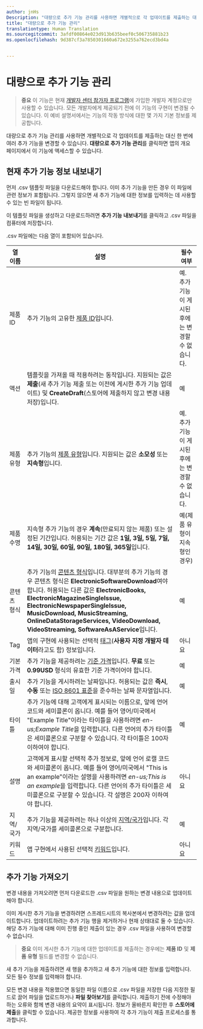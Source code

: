 ```yaml
---
author: jnHs
Description: "대량으로 추가 기능 관리를 사용하면 개별적으로 각 업데이트를 제출하는 대신 한 번에 여러 추가 기능을 변경할 수 있습니다."
title: "대량으로 추가 기능 관리"
translationtype: Human Translation
ms.sourcegitcommit: 3afdf00864e023d913b635beef0c506735881b23
ms.openlocfilehash: 9d387cf3a7850301660a672e3255a762ecd3bd4a


---
```


# 대량으로 추가 기능 관리

> **중요** 이 기능은 현재 [개발자 센터 참가자 프로그램](dev-center-insider-program.md)에 가입한 개발자 계정으로만 사용할 수 있습니다. 모든 개발자에게 제공되기 전에 이 기능의 구현이 변경될 수 있습니다. 이 예비 설명서에서는 기능의 작동 방식에 대한 몇 가지 기본 정보를 제공합니다.

대량으로 추가 기능 관리를 사용하면 개별적으로 각 업데이트를 제출하는 대신 한 번에 여러 추가 기능을 변경할 수 있습니다. **대량으로 추가 기능 관리**를 클릭하면 앱의 개요 페이지에서 이 기능에 액세스할 수 있습니다.

## 현재 추가 기능 정보 내보내기

먼저 .csv 템플릿 파일을 다운로드해야 합니다. 이미 추가 기능을 만든 경우 이 파일에 관련 정보가 포함됩니다. 그렇지 않으면 새 추가 기능에 대한 정보를 입력하는 데 사용할 수 있는 빈 파일이 됩니다.

이 템플릿 파일을 생성하고 다운로드하려면 **추가 기능 내보내기**를 클릭하고 .csv 파일을 컴퓨터에 저장합니다.

.csv 파일에는 다음 열이 포함되어 있습니다. 

| 열 이름               | 설명                            | 필수 여부      |
|---------------------------|----------------------------------|----------------------|
| 제품 ID    |  추가 기능의 고유한 [제품 ID](set-your-add-on-product-id.md#product-id)입니다.  | 예. 추가 기능이 게시된 후에는 변경할 수 없습니다. |
| 액션 |템플릿을 가져올 때 적용하려는 동작입니다. 지원되는 값은 **제출**(새 추가 기능 제출 또는 이전에 게시한 추가 기능 업데이트) 및 **CreateDraft**(스토어에 제출하지 않고 변경 내용 저장)입니다. |  예 |
| 제품 유형  | 추가 기능의 [제품 유형](set-your-add-on-product-id.md#product-type)입니다. 지원되는 값은 **소모성** 또는 **지속형**입니다. |   예. 추가 기능이 게시된 후에는 변경할 수 없습니다. |
| 제품 수명  | 지속형 추가 기능의 경우 **계속**(만료되지 않는 제품) 또는 설정된 기간입니다. 허용되는 기간 값은 **1일, 3일, 5일, 7일, 14일, 30일, 60일, 90일, 180일, 365일**입니다.    | 예(제품 유형이 지속형인 경우) |
| 콘텐츠 형식  | 추가 기능의 [콘텐츠 형식](enter-add-on-properties.md#content-type)입니다. 대부분의 추가 기능의 경우 콘텐츠 형식은 **ElectronicSoftwareDownload**여야 합니다. 허용되는 다른 값은 **ElectronicBooks, ElectronicMagazineSingleIssue, ElectronicNewspaperSingleIssue, MusicDownload, MusicStreaming, OnlineDataStorageServices, VideoDownload, VideoStreaming, SoftwareAsAService**입니다. |    예 |
| Tag   | 앱의 구현에 사용되는 선택적 [태그](enter-add-on-properties.md#custom-developer-data)(**사용자 지정 개발자 데이터**라고도 함) 정보입니다. | 아니요 |
| 기본 가격    | 추가 기능을 제공하려는 [기준 가격](set-add-on-pricing-and-availability.md#base-price)입니다. **무료** 또는 **0.99USD** 형식의 유효한 기준 가격이어야 합니다. | 예 |
| 출시일  | 추가 기능을 게시하려는 날짜입니다. 허용되는 값은 **즉시**, **수동** 또는 [ISO 8601 표준](http://go.microsoft.com/fwlink/p/?LinkId=817237)을 준수하는 날짜 문자열입니다. | 예 |
| 타이틀    | 추가 기능에 대해 고객에게 표시되는 이름으로, 앞에 언어 코드와 세미콜론이 옵니다. 예를 들어 영어/미국에서 "Example Title"이라는 타이틀을 사용하려면 *en-us;Example Title*을 입력합니다. 다른 언어의 추가 타이틀은 세미콜론으로 구분할 수 있습니다. 각 타이틀은 100자 이하여야 합니다.  | 예 |
|설명   | 고객에게 표시할 선택적 추가 정보로, 앞에 언어 로캘 코드와 세미콜론이 옵니다. 예를 들어 영어/미국에서 "This is an example"이라는 설명을 사용하려면 *en-us;This is an example*을 입력합니다. 다른 언어의 추가 타이틀은 세미콜론으로 구분할 수 있습니다. 각 설명은 200자 이하여야 합니다.    | 아니요 |
| 지역/국가 | 추가 기능을 제공하려는 하나 이상의 [지역/국가](define-pricing-and-market-selection.md#windows-store-consumer-markets)입니다. 각 지역/국가를 세미콜론으로 구분합니다. |  예 |
|키워드 | 앱 구현에서 사용된 선택적 [키워드](enter-add-on-properties.md#keywords)입니다. | 아니요 |

## 추가 기능 가져오기

변경 내용을 가져오려면 먼저 다운로드한 .csv 파일을 원하는 변경 내용으로 업데이트해야 합니다.

이미 게시한 추가 기능을 변경하려면 스프레드시트의 복사본에서 변경하려는 값을 업데이트합니다. 업데이트하려는 추가 기능 행을 제거하거나 현재 상태대로 둘 수 있습니다. 해당 추가 기능에 대해 이미 진행 중인 제출이 있는 경우 .csv 파일을 사용하여 변경할 수 없습니다.

> **중요** 이미 게시한 추가 기능에 대한 업데이트를 제출하는 경우에는 **제품 ID** 및 **제품 유형** 필드를 변경할 수 없습니다.

새 추가 기능을 제출하려면 새 행을 추가하고 새 추가 기능에 대한 정보를 입력합니다. 모든 필수 정보를 입력해야 합니다. 

모든 변경 내용을 적용했으면 동일한 파일 이름으로 .csv 파일을 저장한 다음 지정한 필드로 끌어 파일을 업로드하거나 **파일 찾아보기**를 클릭합니다. 제출하기 전에 수정해야 하는 오류와 함께 변경 내용의 요약이 표시됩니다. 정보가 올바른지 확인한 후 **스토어에 제출**을 클릭할 수 있습니다. 제공한 정보를 사용하여 각 추가 기능이 제출 프로세스를 통과합니다.




<!--HONumber=Aug16_HO3-->


